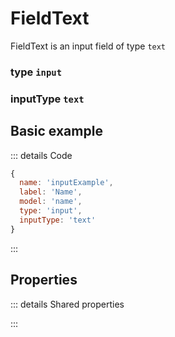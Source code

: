 # FieldText
FieldText is an input field of type `text`

### type `input`
### inputType `text`

<script setup>
import FieldTextExample from '/components/FieldTextExample.vue'
</script>

## Basic example
::: details Code
```javascript
{
  name: 'inputExample',
  label: 'Name',
  model: 'name',
  type: 'input',
  inputType: 'text'
}
```
:::
<FieldTextExample />

## Properties
::: details Shared properties
<!--@include: @/parts/shared-field-properties.md-->
:::
